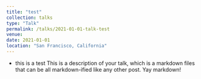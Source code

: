 ```yaml
---
title: "test"
collection: talks
type: "Talk"
permalink: /talks/2021-01-01-talk-test
venue:
date: 2021-01-01
location: "San Francisco, California"
---
```

* this is a test
This is a description of your talk, which is a markdown files that can be all markdown-ified like any other post. Yay markdown!
